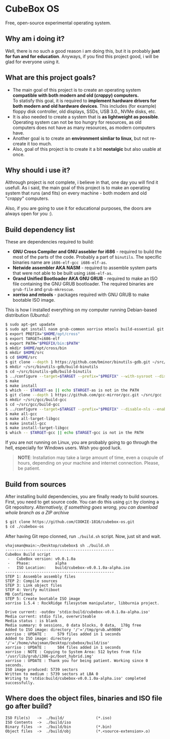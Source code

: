 # CubeBox OS
Free, open-source experimental operating system.

## Why am i doing it?
Well, there is no such a good reason i am doing this, but it is probably **just for fun and for education**. Anyways, if you find this project good, i will be glad for everyone using it.

## What are this project goals?
* The main goal of this project is to create an operating system **compatible with both modern and old (*crappy*) computers.**  
    To statisfy this goal, it is required to **implement hardware drivers for both modern and old hardware devices**. This includes (for example) floppy disk controller, old displays, SSDs, USB 3.0., NVMe disks, etc.  
* It is also needed to create a system that is **as lightweight as possible**. Operating system can not be too hungry for resources, as old computers does not have as many resources, as modern computers have.
* Another goal is to create an **environment simliar to linux**, but not re-create it too much.
* Also, goal of this project is to create it a bit **nostalgic** but also usable at once.

## Why should i use it?
Althrough project is not complete, i believe in that, one day you will find it usefull. As i said, the main goal of this project is to make an operating system that runs (and fits) on every machine - both modern and old "*crappy*" computers.  

Also, if you are going to use it for educational purposes, the doors are always open for you :).

## Build dependency list
These are dependencies required to build:

* **GNU Cross Compiler and GNU assebler for i686** - required to build the most of the parts of the code. Probably a part of `binutils`. The specific binaries name are `i686-elf-gcc i686-elf-as`.
* **Netwide assembler AKA NASM** - required to assemble system parts that were not able to be built using `i686-elf-as`.
* **Grand Unified Bootloader AKA GNU GRUB** - required to make an ISO file containing the GNU GRUB bootloader. The required binaries are `grub-file` and `grub-mkrescue`.
* **xorriso and mtools** - packages required with GNU GRUB to make bootable ISO image.

This is how I installed everything on my computer running Debian-based distribution (Ubuntu):
```sh
$ sudo apt-get upadate
$ sudo apt install nasm grub-common xorriso mtools build-essential git bison flex libgmp3-dev libmpc-dev libmpfr-dev texinfo libisl-dev
$ export PREFIX="$HOME/opt/cross"
$ export TARGET=i686-elf
$ export PATH="$PREFIX/bin:$PATH"
$ mkdir $HOME/opt/cross/bin
$ mkdir $HOME/src
$ cd $HOME/src
$ git clone --depth 1 https://github.com/bminor/binutils-gdb.git ~/src/binutils-gdb
$ mkdir ~/src/binutils-gdb/build-binutils
$ cd ~/src/binutils-gdb/build-binutils
$ ../configure --target=$TARGET --prefix="$PREFIX" --with-sysroot --disable-nls --disable-werror
$ make
$ make install
$ which -- $TARGET-as || echo $TARGET-as is not in the PATH
$ git clone --depth 1 https://github.com/gcc-mirror/gcc.git ~/src/gcc
$ mkdir ~/src/gcc/build-gcc
$ cd ~/src/gcc/build-gcc
$ ../configure --target=$TARGET --prefix="$PREFIX" --disable-nls --enable-languages=c,c++ --without-headers
$ make all-gcc
$ make all-target-libgcc
$ make install-gcc
$ make install-target-libgcc
$ which -- $TARGET-gcc || echo $TARGET-gcc is not in the PATH
```

If you are not running on Linux, you are probably going to go through the hell, especially for Windows users. Wish you good luck.

> **NOTE**: Installation may take a large amount of time, even a coupule of hours, depending on your machine and internet connection. Please, be patient.

## Build from sources
After installing build dependencies, you are finally ready to build sources.  
First, you need to get source code. You can do this using `git` by cloning a Git repository. *Alternatively, if something goes wrong, you can download whole branch as a ZIP archive*
```sh
$ git clone https://github.com/COOKIE-1816/cubebox-os.git
$ cd ./cubebox-os
```

After having Git repo clonned, run `./build.sh` script. Now, just sit and wait.

```
vhajsman@main:~/Desktop/cubebox$ sh ./build.sh 
------------------------------------------------
CubeBox Build script
 -   CubeBox version: v0.0.1.0a
 -   Phase:           alpha
 -   ISO Location:    build/cubebox-v0.0.1.0a-alpha.iso
------------------------------------------------
STEP 1: Assemble assembly files
STEP 2: Compile sources
STEP 3: Link object files
STEP 4: Verify multiboot
MB Confirmed.
STEP 5: Create bootable ISO image
xorriso 1.5.4 : RockRidge filesystem manipulator, libburnia project.

Drive current: -outdev 'stdio:build/cubebox-v0.0.1.0a-alpha.iso'
Media current: stdio file, overwriteable
Media status : is blank
Media summary: 0 sessions, 0 data blocks, 0 data,  178g free
Added to ISO image: directory '/'='/tmp/grub.wh9806'
xorriso : UPDATE :     579 files added in 1 seconds
Added to ISO image: directory '/'='/home/vhajsman/Desktop/cubebox/build/iso'
xorriso : UPDATE :     584 files added in 1 seconds
xorriso : NOTE : Copying to System Area: 512 bytes from file '/usr/lib/grub/i386-pc/boot_hybrid.img'
xorriso : UPDATE : Thank you for being patient. Working since 0 seconds.
ISO image produced: 5739 sectors
Written to medium : 5739 sectors at LBA 0
Writing to 'stdio:build/cubebox-v0.0.1.0a-alpha.iso' completed successfully.

```

## Where does the object files, binaries and ISO file go after build?
```
ISO File(s)   ->  ./build/              (*.iso)
ISO Contents  ->  ./build/iso           
Binary files  ->  ./build/bin           (*.bin)
Object files  ->  ./build/obj           (*.<source-extension>.o)
```
